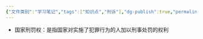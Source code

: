 ```yaml
---
{"文件类别":"学习笔记","tags":["知识点","刑诉"],"dg-publish":true,"permalink":"/学习笔记studyup/知识点cheese/国家刑罚权/","dgPassFrontmatter":true,"created":"2024-09-11T21:28:08.236+08:00","updated":"2024-10-25T12:11:11.706+08:00"}
---
```


- 国家刑罚权：是指国家对实施了犯罪行为的人加以刑事处罚的权利